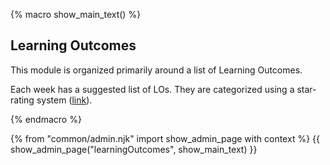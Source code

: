 {% macro show_main_text() %}
<div id="main">

## Learning Outcomes

This module is organized primarily around a list of Learning Outcomes.

Each week has a suggested list of LOs. They are categorized using a star-rating system<span class="flat"> ([link](#starRatingSystem))</span>.

<panel  src="moduleExpectations.md#starRatingSystem" header="Admin {{ icon_embedding }} Module Expectations → Star Rating System" class="embedding" minimized />

</div>

{% endmacro %}

{% from "common/admin.njk" import show_admin_page with context %}
{{ show_admin_page("learningOutcomes", show_main_text) }}